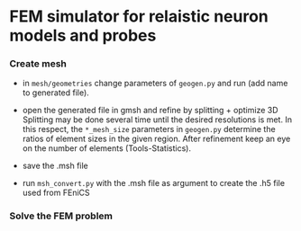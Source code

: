# FEM simulator for relaistic neuron models and probes

### Create mesh

- in `mesh/geometries` change parameters of `geogen.py` and run (add name to generated file).

- open the generated file in gmsh and refine by splitting + optimize 3D
  Splitting may be done several time until the desired resolutions is met.
  In this respect, the `*_mesh_size` parameters in `geogen.py` determine
  the ratios of element sizes in the given region. After refinement keep
  an eye on the number of elements (Tools-Statistics).
  
- save the .msh file

- run `msh_convert.py` with the .msh file as argument to create the .h5 file used from FEniCS


### Solve the FEM problem

